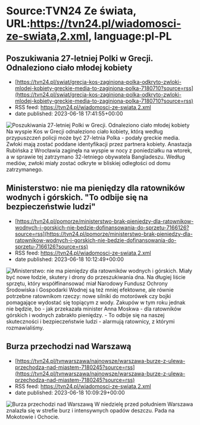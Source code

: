 # Source:TVN24 Ze świata, URL:https://tvn24.pl/wiadomosci-ze-swiata,2.xml, language:pl-PL

## Poszukiwania 27-letniej Polki w Grecji. Odnaleziono ciało młodej kobiety
 - [https://tvn24.pl/swiat/grecja-kos-zaginiona-polka-odkryto-zwloki-mlodej-kobiety-greckie-media-to-zaginiona-polka-7180710?source=rss](https://tvn24.pl/swiat/grecja-kos-zaginiona-polka-odkryto-zwloki-mlodej-kobiety-greckie-media-to-zaginiona-polka-7180710?source=rss)
 - RSS feed: https://tvn24.pl/wiadomosci-ze-swiata,2.xml
 - date published: 2023-06-18 17:41:55+00:00

<img alt="Poszukiwania 27-letniej Polki w Grecji. Odnaleziono ciało młodej kobiety " src="https://tvn24.pl/najnowsze/cdn-zdjecie-q24gtm-shutterstock_1853564161-7180750/alternates/LANDSCAPE_1280" />
    Na wyspie Kos w Grecji odnaleziono ciało kobiety, którą według przypuszczeń policji może być 27-letnia Polka - podały greckie media. Zwłoki mają zostać poddane identyfikacji przez partnera kobiety. Anastazja Rubińska z Wrocławia zaginęła na wyspie w nocy z poniedziałku na wtorek, a w sprawie tej zatrzymano 32-letniego obywatela Bangladeszu. Według mediów, zwłoki miały zostać odkryte w bliskiej odległości od domu zatrzymanego.

## Ministerstwo: nie ma pieniędzy dla ratowników wodnych i górskich. "To odbije się na bezpieczeństwie ludzi"
 - [https://tvn24.pl/pomorze/ministerstwo-brak-pieniedzy-dla-ratownikow-wodnych-i-gorskich-nie-bedzie-dofinansowania-do-sprzetu-7166126?source=rss](https://tvn24.pl/pomorze/ministerstwo-brak-pieniedzy-dla-ratownikow-wodnych-i-gorskich-nie-bedzie-dofinansowania-do-sprzetu-7166126?source=rss)
 - RSS feed: https://tvn24.pl/wiadomosci-ze-swiata,2.xml
 - date published: 2023-06-18 10:12:49+00:00

<img alt="Ministerstwo: nie ma pieniędzy dla ratowników wodnych i górskich. " src="https://tvn24.pl/tvnwarszawa/najnowsze/cdn-zdjecie-gy0yq9-resort-informuje-ze-nie-ma-pieniedzy-na-sprzet-dla-ratownikow-wodnych-i-gorskich-7168019/alternates/LANDSCAPE_1280" />
    Miały być nowe łodzie, skutery i drony do przeszukiwania dna. Na długiej liście sprzętu, który współfinansować miał Narodowy Fundusz Ochrony Środowiska i Gospodarki Wodnej są też mniej efektowne, ale równie potrzebne ratownikom rzeczy: nowe silniki do motorówek czy bojki pomagające wydostać się topiącym z wody. Zakupów w tym roku jednak nie będzie, bo - jak przekazała minister Anna Moskwa - dla ratowników górskich i wodnych zabrakło pieniędzy. - To odbije się na naszej skuteczności i bezpieczeństwie ludzi - alarmują ratownicy, z którymi rozmawialiśmy.

## Burza przechodzi nad Warszawą
 - [https://tvn24.pl/tvnwarszawa/najnowsze/warszawa-burze-z-ulewa-przechodza-nad-miastem-7180245?source=rss](https://tvn24.pl/tvnwarszawa/najnowsze/warszawa-burze-z-ulewa-przechodza-nad-miastem-7180245?source=rss)
 - RSS feed: https://tvn24.pl/wiadomosci-ze-swiata,2.xml
 - date published: 2023-06-18 10:09:29+00:00

<img alt="Burza przechodzi nad Warszawą" src="https://tvn24.pl/tvnwarszawa/najnowsze/cdn-zdjecie-4aqewr-ulewa-w-warszawie-7180265/alternates/LANDSCAPE_1280" />
    W niedzielę przed południem Warszawa znalazła się w strefie burz i intensywnych opadów deszczu. Pada na Mokotowie i Ochocie.

